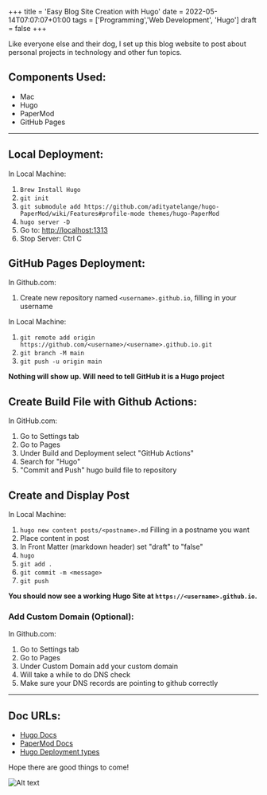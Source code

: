 +++
title = 'Easy Blog Site Creation with Hugo'
date = 2022-05-14T07:07:07+01:00
tags = ['Programming','Web Development', 'Hugo']
draft = false
+++

Like everyone else and their dog, I set up this blog website to post about personal projects in technology and other fun topics. 

## Components Used:
- Mac
- Hugo
- PaperMod
- GitHub Pages

-----------

## Local Deployment:
In Local Machine:
 1. `Brew Install Hugo`
 2. `git init`
 3. `git submodule add https://github.com/adityatelange/hugo-PaperMod/wiki/Features#profile-mode themes/hugo-PaperMod`
 4. `hugo server -D`
 5. Go to: <http://localhost:1313>
 6. Stop Server: Ctrl C

## GitHub Pages Deployment:
In Github.com:
  1. Create new repository named `<username>.github.io`, filling in your username
   
In Local Machine:
   1. `git remote add origin https://github.com/<username>/<username>.github.io.git`
   2. `git branch -M main`
   3. `git push -u origin main`

**Nothing will show up. Will need to tell GitHub it is a Hugo project**

## Create Build File with Github Actions:
In GitHub.com:
   1. Go to Settings tab
   2. Go to Pages
   3. Under Build and Deployment select "GitHub Actions"
   4. Search for "Hugo"
   5. "Commit and Push" hugo build file to repository

## Create and Display Post
In Local Machine:
   1. `hugo new content posts/<postname>.md` Filling in a postname you want
   2. Place content in post
   3. In Front Matter (markdown header) set "draft" to "false"
   4. `hugo`
   5. `git add .`
   6. `git commit -m <message>`
   7. `git push`

**You should now see a working Hugo Site at `https://<username>.github.io`.**

### Add Custom Domain (Optional):
In Github.com:
   1. Go to Settings tab
   2. Go to Pages
   3. Under Custom Domain add your custom domain
   4. Will take a while to do DNS check
   5. Make sure your DNS records are pointing to github correctly


----------

## Doc URLs:

- [Hugo Docs](https://gohugo.io/documentation/)
- [PaperMod Docs](https://github.com/adityatelange/hugo-PaperMod/wiki/Features)
- [Hugo Deployment types](https://gohugo.io/getting-started/usage/)

Hope there are good things to come!

![Alt text](/posts/blog_site_created/good_bad.jpg "a title")